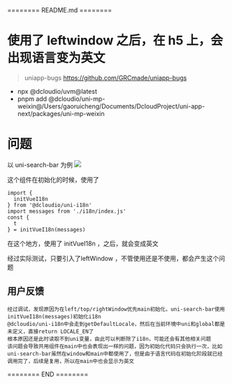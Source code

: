 ======== README.md ========

# 使用了 leftwindow 之后，在 h5 上，会出现语言变为英文
> uniapp-bugs https://github.com/GRCmade/uniapp-bugs

- npx @dcloudio/uvm@latest
- pnpm add @dcloudio/uni-mp-weixin@/Users/gaoruicheng/Documents/DcloudProject/uni-app-next/packages/uni-mp-weixin
# 问题
以 uni-search-bar 为例
![](https://yuhepicgo.oss-cn-beijing.aliyuncs.com/20250303161102096.png)

这个组件在初始化的时候，使用了
```
import {
  initVueI18n
} from '@dcloudio/uni-i18n'
import messages from './i18n/index.js'
const {
  t
} = initVueI18n(messages)
```

在这个地方，使用了 initVueI18n ，之后，就会变成英文

经过实际测试，只要引入了leftWindow ，不管使用还是不使用，都会产生这个问题


## 用户反馈
```
经过调试，发现原因为在left/top/rightWindow优先main初始化，uni-search-bar使用initVueI18n(messages)初始化i18n
@dcloudio/uni-i18n中会走到getDefaultLocale，然后在当前环境中uni和global都是未定义，直接return LOCALE_EN了
根本原因还是此时读取不到uni变量，由此可以判断除了i18n，可能还会有其他相关问题
该问题会导致共用组件在main中也会表现出一样的问题，因为初始化代码只会执行一次，比如uni-search-bar虽然在window和main中都使用了，但是由于语言代码在初始化阶段就已经调用完了，后续是复用，所以在main中也会显示为英文
```

======== END ========
